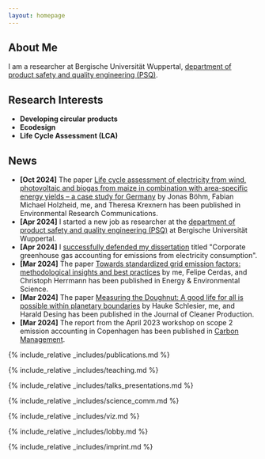 ```yaml
---
layout: homepage
---
```


## About Me

I am a researcher at Bergische Universität Wuppertal, <a href="https://psq.uni-wuppertal.de/de/ueber-uns/team/malteschaefer/">department of product safety and quality engineering (PSQ)</a>.

## Research Interests
- **Developing circular products**
- **Ecodesign**
- **Life Cycle Assessment (LCA)**

## News
- **[Oct 2024]** The paper <a href="https://iopscience.iop.org/article/10.1088/2515-7620/ad7dd9/meta">Life cycle assessment of electricity from wind, photovoltaic and biogas from maize in combination with area-specific energy yields – a case study for Germany</a> by Jonas Böhm, Fabian Michael Holzheid, me, and Theresa Krexnern has been published in Environmental Research Communications.
- **[Apr 2024]** I started a new job as researcher at the <a href="https://psq.uni-wuppertal.de/de/">department of product safety and quality engineering (PSQ)</a> at Bergische Universität Wuppertal.
- **[Apr 2024]** I <a href="https://www.linkedin.com/feed/update/urn:li:activity:7183384790367121408/">successfully defended my dissertation</a> titled "Corporate greenhouse gas accounting for emissions from electricity consumption".
- **[Mar 2024]** The paper <a href="https://www.sciencedirect.com/science/article/pii/S0959652624008953?via%3Dihub">Towards standardized grid emission factors: methodological insights and best practices</a> by me, Felipe Cerdas, and Christoph Herrmann has been published in Energy & Environmental Science.
- **[Mar 2024]** The paper <a href="https://www.sciencedirect.com/science/article/pii/S0959652624008953?via%3Dihub">Measuring the Doughnut: A good life for all is possible within planetary boundaries</a> by Hauke Schlesier, me, and Harald Desing has been published in the Journal of Cleaner Production.
- **[Mar 2024]** The report from the April 2023 workshop on scope 2 emission accounting in Copenhagen has been published in <a href="https://www.tandfonline.com/doi/full/10.1080/17583004.2024.2324813">Carbon Management</a>.

{% include_relative _includes/publications.md %}

{% include_relative _includes/teaching.md %}

{% include_relative _includes/talks_presentations.md %}

{% include_relative _includes/science_comm.md %}

{% include_relative _includes/viz.md %}

{% include_relative _includes/lobby.md %}

{% include_relative _includes/imprint.md %}
